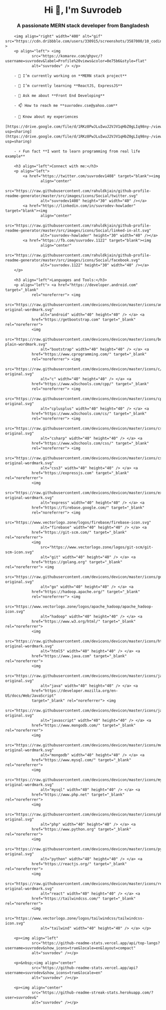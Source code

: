   <h1 align="center">Hi 👋, I'm Suvrodeb</h1>
        <h3 align="center">A passionate MERN stack developer from Bangladesh</h3>

        <img align="right" width="400" alt="gif" src="https://cdn.dribbble.com/users/330915/screenshots/3587000/10_coding_dribbble.gif" >
        <p align="left"> <img
                src="https://komarev.com/ghpvc/?username=suvrodev&label=Profile%20views&color=0e75b6&style=flat"
                alt="suvrodev" /> </p>

        - 🔭 I’m currently working on **MERN stack project**

        - 🌱 I’m currently learning **ReactJS, ExpressJS**

        - 💬 Ask me about **Front End Developing**

        - 📫 How to reach me **suvrodev.cse@yahoo.com**

        - 📄 Know about my experiences
        [https://drive.google.com/file/d/1RKz8PwJLuIwuJ2VJV1qHbZ0gLIq98ny-/view?usp=sharing](https://drive.google.com/file/d/1RKz8PwJLuIwuJ2VJV1qHbZ0gLIq98ny-/view?usp=sharing)

        - ⚡ Fun fact **I want to learn programming from real life example**

        <h3 align="left">Connect with me:</h3>
        <p align="left">
            <a href="https://twitter.com/suvrodev1408" target="blank"><img
                    align="center"
                    src="https://raw.githubusercontent.com/rahuldkjain/github-profile-readme-generator/master/src/images/icons/Social/twitter.svg"
                    alt="suvrodev1408" height="30" width="40" /></a>
            <a href="https://linkedin.com/in/suvrodev-howlader" target="blank"><img
                    align="center"
                    src="https://raw.githubusercontent.com/rahuldkjain/github-profile-readme-generator/master/src/images/icons/Social/linked-in-alt.svg"
                    alt="suvrodev-howlader" height="30" width="40" /></a>
            <a href="https://fb.com/suvrodev.1122" target="blank"><img
                    align="center"
                    src="https://raw.githubusercontent.com/rahuldkjain/github-profile-readme-generator/master/src/images/icons/Social/facebook.svg"
                    alt="suvrodev.1122" height="30" width="40" /></a>
        </p>

        <h3 align="left">Languages and Tools:</h3>
        <p align="left"> <a href="https://developer.android.com" target="_blank"
                rel="noreferrer"> <img
                    src="https://raw.githubusercontent.com/devicons/devicon/master/icons/android/android-original-wordmark.svg"
                    alt="android" width="40" height="40" /> </a> <a
                href="https://getbootstrap.com" target="_blank" rel="noreferrer">
                <img
                    src="https://raw.githubusercontent.com/devicons/devicon/master/icons/bootstrap/bootstrap-plain-wordmark.svg"
                    alt="bootstrap" width="40" height="40" /> </a> <a
                href="https://www.cprogramming.com/" target="_blank"
                rel="noreferrer"> <img
                    src="https://raw.githubusercontent.com/devicons/devicon/master/icons/c/c-original.svg"
                    alt="c" width="40" height="40" /> </a> <a
                href="https://www.w3schools.com/cpp/" target="_blank"
                rel="noreferrer"> <img
                    src="https://raw.githubusercontent.com/devicons/devicon/master/icons/cplusplus/cplusplus-original.svg"
                    alt="cplusplus" width="40" height="40" /> </a> <a
                href="https://www.w3schools.com/cs/" target="_blank"
                rel="noreferrer"> <img
                    src="https://raw.githubusercontent.com/devicons/devicon/master/icons/csharp/csharp-original.svg"
                    alt="csharp" width="40" height="40" /> </a> <a
                href="https://www.w3schools.com/css/" target="_blank"
                rel="noreferrer"> <img
                    src="https://raw.githubusercontent.com/devicons/devicon/master/icons/css3/css3-original-wordmark.svg"
                    alt="css3" width="40" height="40" /> </a> <a
                href="https://expressjs.com" target="_blank" rel="noreferrer">
                <img
                    src="https://raw.githubusercontent.com/devicons/devicon/master/icons/express/express-original-wordmark.svg"
                    alt="express" width="40" height="40" /> </a> <a
                href="https://firebase.google.com/" target="_blank"
                rel="noreferrer"> <img
                    src="https://www.vectorlogo.zone/logos/firebase/firebase-icon.svg"
                    alt="firebase" width="40" height="40" /> </a> <a
                href="https://git-scm.com/" target="_blank" rel="noreferrer">
                <img
                    src="https://www.vectorlogo.zone/logos/git-scm/git-scm-icon.svg"
                    alt="git" width="40" height="40" /> </a> <a
                href="https://golang.org" target="_blank" rel="noreferrer"> <img
                    src="https://raw.githubusercontent.com/devicons/devicon/master/icons/go/go-original.svg"
                    alt="go" width="40" height="40" /> </a> <a
                href="https://hadoop.apache.org/" target="_blank"
                rel="noreferrer"> <img
                    src="https://www.vectorlogo.zone/logos/apache_hadoop/apache_hadoop-icon.svg"
                    alt="hadoop" width="40" height="40" /> </a> <a
                href="https://www.w3.org/html/" target="_blank" rel="noreferrer">
                <img
                    src="https://raw.githubusercontent.com/devicons/devicon/master/icons/html5/html5-original-wordmark.svg"
                    alt="html5" width="40" height="40" /> </a> <a
                href="https://www.java.com" target="_blank" rel="noreferrer">
                <img
                    src="https://raw.githubusercontent.com/devicons/devicon/master/icons/java/java-original.svg"
                    alt="java" width="40" height="40" /> </a> <a
                href="https://developer.mozilla.org/en-US/docs/Web/JavaScript"
                target="_blank" rel="noreferrer"> <img
                    src="https://raw.githubusercontent.com/devicons/devicon/master/icons/javascript/javascript-original.svg"
                    alt="javascript" width="40" height="40" /> </a> <a
                href="https://www.mongodb.com/" target="_blank" rel="noreferrer">
                <img
                    src="https://raw.githubusercontent.com/devicons/devicon/master/icons/mongodb/mongodb-original-wordmark.svg"
                    alt="mongodb" width="40" height="40" /> </a> <a
                href="https://www.mysql.com/" target="_blank" rel="noreferrer">
                <img
                    src="https://raw.githubusercontent.com/devicons/devicon/master/icons/mysql/mysql-original-wordmark.svg"
                    alt="mysql" width="40" height="40" /> </a> <a
                href="https://www.php.net" target="_blank" rel="noreferrer">
                <img
                    src="https://raw.githubusercontent.com/devicons/devicon/master/icons/php/php-original.svg"
                    alt="php" width="40" height="40" /> </a> <a
                href="https://www.python.org" target="_blank" rel="noreferrer">
                <img
                    src="https://raw.githubusercontent.com/devicons/devicon/master/icons/python/python-original.svg"
                    alt="python" width="40" height="40" /> </a> <a
                href="https://reactjs.org/" target="_blank" rel="noreferrer">
                <img
                    src="https://raw.githubusercontent.com/devicons/devicon/master/icons/react/react-original-wordmark.svg"
                    alt="react" width="40" height="40" /> </a> <a
                href="https://tailwindcss.com/" target="_blank" rel="noreferrer">
                <img
                    src="https://www.vectorlogo.zone/logos/tailwindcss/tailwindcss-icon.svg"
                    alt="tailwind" width="40" height="40" /> </a> </p>

        <p><img align="left"
                src="https://github-readme-stats.vercel.app/api/top-langs?username=suvrodev&show_icons=true&locale=en&layout=compact"
                alt="suvrodev" /></p>

        <p>&nbsp;<img align="center"
                src="https://github-readme-stats.vercel.app/api?username=suvrodev&show_icons=true&locale=en"
                alt="suvrodev" /></p>

        <p><img align="center"
                src="https://github-readme-streak-stats.herokuapp.com/?user=suvrodev&"
                alt="suvrodev" /></p>
